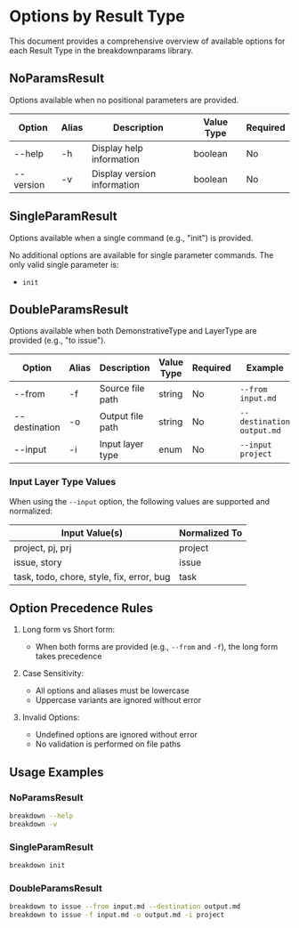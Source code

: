 # Options by Result Type

This document provides a comprehensive overview of available options for each Result Type in the breakdownparams library.

## NoParamsResult

Options available when no positional parameters are provided.

| Option | Alias | Description | Value Type | Required |
|--------|-------|-------------|------------|----------|
| --help | -h | Display help information | boolean | No |
| --version | -v | Display version information | boolean | No |

## SingleParamResult

Options available when a single command (e.g., "init") is provided.

No additional options are available for single parameter commands. The only valid single parameter is:
- `init`

## DoubleParamsResult

Options available when both DemonstrativeType and LayerType are provided (e.g., "to issue").

| Option | Alias | Description | Value Type | Required | Example |
|--------|-------|-------------|------------|----------|---------|
| --from | -f | Source file path | string | No | `--from input.md` |
| --destination | -o | Output file path | string | No | `--destination output.md` |
| --input | -i | Input layer type | enum | No | `--input project` |

### Input Layer Type Values

When using the `--input` option, the following values are supported and normalized:

| Input Value(s) | Normalized To |
|----------------|---------------|
| project, pj, prj | project |
| issue, story | issue |
| task, todo, chore, style, fix, error, bug | task |

## Option Precedence Rules

1. Long form vs Short form:
   - When both forms are provided (e.g., `--from` and `-f`), the long form takes precedence

2. Case Sensitivity:
   - All options and aliases must be lowercase
   - Uppercase variants are ignored without error

3. Invalid Options:
   - Undefined options are ignored without error
   - No validation is performed on file paths

## Usage Examples

### NoParamsResult
```bash
breakdown --help
breakdown -v
```

### SingleParamResult
```bash
breakdown init
```

### DoubleParamsResult
```bash
breakdown to issue --from input.md --destination output.md
breakdown to issue -f input.md -o output.md -i project
``` 